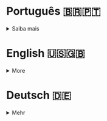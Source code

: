 # Português 🇧🇷🇵🇹

<details>
  <summary>
    Saiba mais
  </summary>
  
  # MySQL All for One
Projeto da [Trybe](https://www.betrybe.com/) - Bloco 20 - Criação de queries em SQL.

## 💻 Projeto

<details>
  <summary><strong>🏆 Meu desempenho</strong></summary><br />

  <img src="project-infos/requisitos-all-for-one.gif"/>
</details>

## 🚀 Tecnologias
> Este projeto foi desenvolvido com:

- MySQL

## 📌 Habilidades
> Habilidades desenvolvidas:

- Utilizar comandos DDL, DML e DQL em SQL;
- Criar queries para busca e filtragem de dados;
- Criar queries para inserção, atualização e remoção de dados.

## Time de desenvolvimento
> Projeto individual:
  <img align="center" height="150px" width="150px" src="https://avatars.githubusercontent.com/u/67388710?v=4"/>

## 💬 Contatos

<div align="center" style="display: inline_block">
  <a href="https://rabeloguedes.github.io" target="_blank">
    <img height="28rem" src="https://img.shields.io/badge/my_portfolio-3fc337?style=for-the-badge" target="_blank">
  </a> 
  <a href="https://www.linkedin.com/in/al%C3%AA-emmanuel-rabelo-guedes/" target="_blank">
    <img height="28rem" src="https://img.shields.io/badge/LinkedIn-0077B5?style=for-the-badge&logo=linkedin&logoColor=white">
  </a> 
   <a href="mailto:rabeloguedes@proton.me">
     <img src="https://img.shields.io/badge/ProtonMail-8B89CC?style=for-the-badge&logo=protonmail&logoColor=white" target="_blank">
  </a>
</div>
  
</details>

# English 🇺🇸🇬🇧

<details>
  <summary>
    More
  </summary>
  
  # MySQL All for One
Project from [Trybe](https://www.betrybe.com/) - Block 20 - SQL queries creation.

## 💻 Project

<details>
  <summary><strong>🏆 My accomplishment</strong></summary><br />

  <img src="project-infos/requisitos-all-for-one.gif"/>
</details>

## 🚀 Technologies
> This project was developed with:

- MySQL

## 📌 Skills
> Practiced skills:

- Use DDL, DML e DQL commands in SQL;
- Write queries to search and filter data;
- Write queries to insert, update and delete data.

## Squad
> Single Person Project:
  <img align="center" height="150px" width="150px" src="https://avatars.githubusercontent.com/u/67388710?v=4"/>

## 💬 Contact

<div align="center" style="display: inline_block">
  <a href="https://rabeloguedes.github.io" target="_blank">
    <img height="28rem" src="https://img.shields.io/badge/my_portfolio-3fc337?style=for-the-badge" target="_blank">
  </a> 
  <a href="https://www.linkedin.com/in/al%C3%AA-emmanuel-rabelo-guedes/" target="_blank">
    <img height="28rem" src="https://img.shields.io/badge/LinkedIn-0077B5?style=for-the-badge&logo=linkedin&logoColor=white">
  </a> 
   <a href="mailto:rabeloguedes@proton.me">
     <img src="https://img.shields.io/badge/ProtonMail-8B89CC?style=for-the-badge&logo=protonmail&logoColor=white" target="_blank">
  </a>
</div>
  
</details>

# Deutsch 🇩🇪

<details>
  <summary>
    Mehr
  </summary>
  
  # MySQL All for One
Projekt von [Trybe](https://www.betrybe.com/) - Block 20 - SQL queries Entwicklung.

## 💻 Projekt

<details>
  <summary><strong>🏆 Meine Leistung</strong></summary><br />

  <img src="project-infos/requisitos-all-for-one.gif"/>
</details>

## 🚀 Technologies
> Dieses Projekt wurde mit den entsprechenden Technologies hergestellt:

- MySQL

## 📌 Fähigkeiten
> Ausgeübte Fähigkeiten:

- Nutzung von DDL, DML e DQL Befehlen in SQL;
- Queries Entwicklung zu Datensuchen und -Filtern;
- Queries Entwicklung zu Dateneinfügung, -Aktualisierung und -Löschen.

## Entwicklungsteam
> Eine Person Projekt:
  <img align="center" height="150px" width="150px" src="https://avatars.githubusercontent.com/u/67388710?v=4"/>

## 💬 Kontakt

<div align="center" style="display: inline_block">
  <a href="https://rabeloguedes.github.io" target="_blank">
    <img height="28rem" src="https://img.shields.io/badge/my_portfolio-3fc337?style=for-the-badge" target="_blank">
  </a> 
  <a href="https://www.linkedin.com/in/al%C3%AA-emmanuel-rabelo-guedes/" target="_blank">
    <img height="28rem" src="https://img.shields.io/badge/LinkedIn-0077B5?style=for-the-badge&logo=linkedin&logoColor=white">
  </a> 
   <a href="mailto:rabeloguedes@proton.me">
     <img src="https://img.shields.io/badge/ProtonMail-8B89CC?style=for-the-badge&logo=protonmail&logoColor=white" target="_blank">
  </a>
</div>
  
</details>
